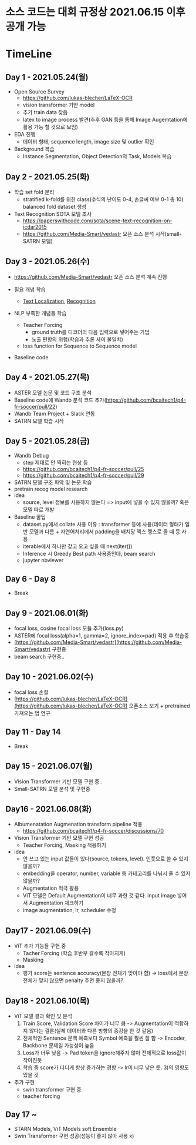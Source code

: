 # 소스 코드는 대회 규정상 2021.06.15 이후 공개 가능

# TimeLine
## Day 1 - 2021.05.24(월)
 - Open Source Survey
   - https://github.com/lukas-blecher/LaTeX-OCR
   - vision transformer 기반 model
   - 추가 train data 찾음
   - latex to image process 발견(추후 GAN 등을 통해 Image Augemtation에 활용 가능 할 것으로 보임)
 - EDA 진행
   - 데이터 형태, sequence length, image size 및 outlier 확인
 - Background 복습
   - Instance Segmentation, Object Detection의 Task, Models 복습

## Day 2 - 2021.05.25(화)
 - 학습 set fold 분리
   - stratified k-fold를 위한 class(수식의 난이도 0-4, 손글씨 여부 0-1 총 10) balanced fold dataset 생성 
 - Text Recognition SOTA 모델 조사
   - https://paperswithcode.com/sota/scene-text-recognition-on-icdar2015
   - https://github.com/Media-Smart/vedastr 오픈 소스 분석 시작(small-SATRN 모델)
 
## Day 3 - 2021.05.26(수)
 - https://github.com/Media-Smart/vedastr 오픈 소스 분석 계속 진행

 - 필요 개념 학습
   - [Text Localization](https://github.com/JeonghwanLee1/AI-study/blob/main/DL/text_localization.md), [Recognition](https://github.com/JeonghwanLee1/AI-study/blob/main/DL/text_recognition.md)
 
 - NLP 부족한 개념들 학습
   - Teacher Forcing
     - ground truth를 디코더의 다음 입력으로 넣어주는 기법
     - 노출 편향의 위험(학습과 추론 사이 불일치)
   - loss function for Sequence to Sequence model
 
 - Baseline code 
 
## Day 4 - 2021.05.27(목)
 - ASTER 모델 논문 및 코드 구조 분석
 - Baseline code에 Wandb 분석 코드 추가(https://github.com/bcaitech1/p4-fr-soccer/pull/22)
 - Wandb Team Project + Slack 연동
 - SATRN 모델 학습 시작

## Day 5 - 2021.05.28(금)
 - Wandb Debug
   - step 제대로 안 찍히는 현상 등
   - https://github.com/bcaitech1/p4-fr-soccer/pull/25
   - https://github.com/bcaitech1/p4-fr-soccer/pull/29
 - SATRN 모델 구조 파악 및 논문 학습
 - pretrain recog model research 
 - idea
   - source, level 정보를 사용하지 않는다 => input에 넣을 수 있지 않을까? 혹은 모델 따로 개발
 - Baseline 꿀팁
   - dataset.py에서 collate 사용 이유 : transformer 등에 사용(데이터 형태가 일반 모델과 다름 + 자연어처리에서 padding을 배치당 맥스 랭스로 줄 때 등 사용
   - iterable에서 하나만 갖고 오고 싶을 때 next(iter())
   - Inference 시 Greedy Best path 사용중인데, beam search  
   - jupyter nbviewer

## Day 6 - Day 8
 - Break

## Day 9 - 2021.06.01(화)
- focal loss, cosine focal loss 모듈 추가(loss.py) 
- ASTER에 focal loss(alpha=1, gamma=2, ignore_index=pad) 적용 후 학습중
- [https://github.com/Media-Smart/vedastr](https://github.com/Media-Smart/vedastr) 구현중
- beam search 구현중..

## Day 10 - 2021.06.02(수)
- focal loss 손절
- [https://github.com/lukas-blecher/LaTeX-OCR](https://github.com/lukas-blecher/LaTeX-OCR) 오픈소스 보기 + pretrained 가져오는 법 연구

## Day 11 - Day 14
 - Break

## Day 15 - 2021.06.07(월)
 - Vision Transformer 기반 모델 구현 중.. 
 - Small-SATRN 모델 분석 및 구현중

## Day16 - 2021.06.08(화)
 - Albumenatation Augmenation transform pipeline 적용 
   - https://github.com/bcaitech1/p4-fr-soccer/discussions/70
 - Vision Transformer 기반 모델 구현 성공
   - Teacher Forcing, Masking 적용하기
 - idea
   - 안 쓰고 있는 input 값들이 있다(source, tokens, level). 인풋으로 쓸 수 있지 않을까?
   - embedding을 operator, number, variable 등 카테고리를 나눠서 줄 수 있지 않을까?
   - Augmentation 적극 활용
   - ViT 모델은 Default Augmentation이 너무 과한 것 같다. input image 넣어서 Augmentation 체크하기
   - image augmentation, lr, scheduler 수정 
 
 ## Day17 - 2021.06.09(수)
 - ViT 추가 기능들 구현 중
   - Tacher Forcing (학습 후반부 갈수록 작아지게)
   - Masking 
 - idea
   - 평가 score는 sentence accuracy(문장 전체가 맞아야 함) -> loss에서 문장 전체가 맞지 않으면 penalty 주면 좋지 않을까?  
  
 ## Day18 - 2021.06.10(목)
 - ViT 모델 결과 확인 및 분석
     1) Train Score, Validation Score 차이가 너무 큼 -> Augmentation이 적합하지 않다는 결론(실제 데이터와 다른 방향의 증강을 한 것 같음)
     2) 전체적인 Sentence 문맥 예측보다 Symbol 예측을 훨씬 잘 함 -> Encoder, Backbone 문제일 가능성이 높음
     3) Loss가 너무 낮음 -> Pad token을 ignore해주지 않아 전체적으로 loss값이 작아진듯
     4) 학습 중 score가 더디게 항상 증가하는 경향 -> lr이 너무 낮은 듯. 3)의 영향도 있을 것
 - 추가 구현
     - swin transformer 구현 중
     - teacher forcing  

## Day 17 ~
 - STARN Models, ViT Models soft Ensemble 
 - Swin Transformer 구현 성공(성능이 좋지 않아 사용 x)
